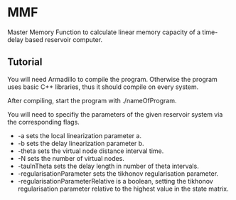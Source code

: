 # MMF
Master Memory Function to calculate linear memory capacity of a time-delay based reservoir computer.
## Tutorial

You will need Armadillo to compile the program. Otherwise the program uses basic C++ libraries, thus it should compile on every system.

After compiling, start the program with ./nameOfProgram.

You will need to specifiy the parameters of the given reservoir system via the corresponding flags.

 * -a sets the local linearization parameter a.
 * -b sets the delay linearization parameter b.
 * -theta sets the virtual node distance interval time.
 * -N sets the number of virtual nodes.
 * -tauInTheta sets the delay length in number of theta intervals.
 * -regularisationParameter sets the tikhonov regularisation parameter.
 * -regularisationParameterRelative is a boolean, setting the tikhonov regularisation parameter relative to the highest value in the state matrix.
